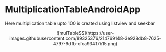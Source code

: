 # MultiplicationTableAndroidApp
Here multiplication table upto 100 is created using listview and seekbar 
<p align="center">
  ![mulTableSS](https://user-images.githubusercontent.com/89325376/214769148-3e928db8-7625-4797-9dfb-cfca93417b15.png)
</p>
